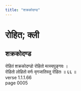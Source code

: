 ```yaml
---
title: "शक्रकोदण्ड"
---
```


# रोहित; क्ली
## शक्रकोदण्ड
रोहितं शक्रकोदण्डो रोहितो मत्स्यपुङ्गवः ।<br />रोहितो लोहितो वर्णः मृगजातिस्तु रोहितः ॥ ६६ ॥<br />verse 1.1.1.66<br />page 0005

